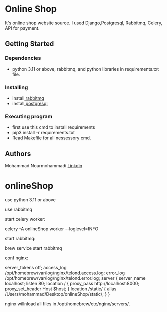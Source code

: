 # Online Shop
It's online shop website source.
I used Django,Postgresql, Rabbitmq, Celery, API for payment.

## Getting Started

### Dependencies

* python 3.11 or above, rabbitmq, and python libraries in requirements.txt file.

### Installing

* install<a href="https://www.rabbitmq.com//"> rabbitmq</a>
* install<a href="https://www.postgresql.org/"> postgresql</a>

### Executing program

* first use this cmd to install requirements
* pip3 install -r requirements.txt
* Read Makefile for all nessessory cmd.

## Authors

Mohammad Nourmohammadi [Linkdin](https://www.linkedin.com/in/mohammad-nourmohammadi/)




# onlineShop
use python 3.11 or above

use rabbitmq

start celery worker:

celery -A onlineShop worker --loglevel=INFO

start rabbitmq:

brew service start rabbitmq



conf nginx:

server_tokens               off;
access_log                  /opt/homebrew/var/log/nginx/telond.access.log;
error_log                   /opt/homebrew/var/log/nginx/telond.error.log;
server {
  server_name               localhost;
  listen                    80;
  location / {
    proxy_pass              http://localhost:8000;
    proxy_set_header        Host $host;
  }
  location /static/ {
        alias /Users/mohammad/Desktop/onlineShop/static/;
  }
}

nginx willnload all files in /opt/homebrew/etc/nginx/servers/.
